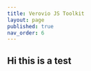 ```yaml
---
title: Verovio JS Toolkit
layout: page
published: true
nav_order: 6
---
```


<head>
    <title>Verovio Hello World! example</title>
    <!--/////////////////////-->
    <!-- The Verovio toolkit -->
    <!--/////////////////////-->
    <script src="https://www.verovio.org/javascript/develop/verovio-toolkit.js" type="text/javascript" ></script>
    <!--////////////////////-->
    <!-- We also use jQuery -->
    <!--////////////////////-->
    <script src="https://code.jquery.com/jquery-3.1.1.min.js" type="text/javascript" ></script>
</head>
<body>
    <h2>Hi this is a test</h2>
    <!--//////////////////////////////////////////////-->
    <!-- The div where we are going to insert the SVG -->
    <!--//////////////////////////////////////////////-->
    <div id="svg_output"/>
    <script type="text/javascript">
        ///////////////////////////
        /* Create the vrvToolkit */
        ///////////////////////////
        var vrvToolkit = new verovio.toolkit();
        ////////////////////////////////////
        /* Load the file using a HTTP GET */
        ////////////////////////////////////
        $.ajax({
            url: "https://raw.githubusercontent.com/DCMLab/ddd/tei-publisher/meil-files/RIE1880-0017-02.mei"
            , dataType: "text"
            , success: function(data) {
                var svg = vrvToolkit.renderData(data, {});
                $("#svg_output").html(svg);
            }
        });
    </script>
</body>